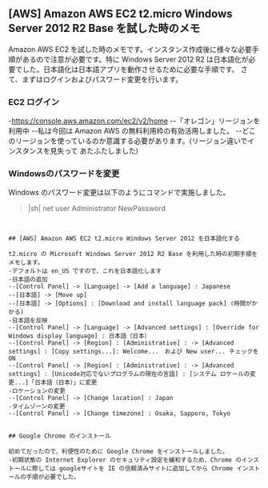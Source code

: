 ## [AWS] Amazon AWS EC2 t2.micro Windows Server 2012 R2 Base を試した時のメモ

Amazon AWS EC2 を試した時のメモです。インスタンス作成後に様々な必要手順があるので注意が必要です。特に Windows Server 2012 R2 は日本語化が必要でした。日本語化は日本語アプリを動作させるために必要な手順です。
さて、まずはログインおよびパスワード変更を行います。


### EC2 ログイン

-https://console.aws.amazon.com/ec2/v2/home
--「オレゴン」リージョンを利用中
--私は今回は Amazon AWS の無料利用枠の有効活用しました。
--どこのリージョンを使っているのか意識する必要があります。(リージョン違いでインスタンスを見失って あたふたしました)


### Windowsのパスワードを変更

Windows のパスワード変更は以下のようにコマンドで実施しました。
>|sh|
net user Administrator NewPassword
```


## [AWS] Amazon AWS EC2 t2.micro Windows Server 2012 を日本語化する

t2.micro の Microsoft Windows Server 2012 R2 Base を利用した時の初期手順をメモします。
-デフォルトは en_US ですので、これを日本語化します
-日本語の追加
--[Control Panel] -> [Language] -> [Add a language] : Japanese
--[日本語] -> [Move up]
--[日本語] -> [Options] : [Download and install language pack] (時間がかかる)
-日本語を反映
--[Control Panel] -> [Language] -> [Advanced settings] : [Override for Windows display language] : 日本語（日本）
--[Control Panel] -> [Region] : [Administrative] : -> [Advanced settings] : [Copy settings...]: Welcome...　および New user... チェックをON
--[Control Panel] -> [Region] : [Administrative] : -> [Advanced settings] : [Unicode対応でないプログラムの現在の言語] : [システム ロケールの変更...]「日本語（日本）」に変更
-ロケーションの変更
--[Control Panel] -> [Change location] : Japan
-タイムゾーンの変更
--[Control Panel] -> [Change timezone] : Osaka, Sapporo, Tokyo


## Google Chrome のインストール

初めてだったので、利便性のために Google Chrome をインストールしました。
-初期状態の Internet Explorer のセキュリティ設定を緩和するため、Chrome のインストールに際しては googleサイトを IE の信頼済みサイトに追加してから Chrome インストールの手順が必要でした。

